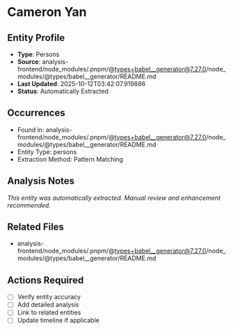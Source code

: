 # Cameron Yan

## Entity Profile
- **Type**: Persons
- **Source**: analysis-frontend/node_modules/.pnpm/@types+babel__generator@7.27.0/node_modules/@types/babel__generator/README.md
- **Last Updated**: 2025-10-12T03:42:07.919886
- **Status**: Automatically Extracted

## Occurrences
- Found in: analysis-frontend/node_modules/.pnpm/@types+babel__generator@7.27.0/node_modules/@types/babel__generator/README.md
- Entity Type: persons
- Extraction Method: Pattern Matching

## Analysis Notes
*This entity was automatically extracted. Manual review and enhancement recommended.*

## Related Files
- analysis-frontend/node_modules/.pnpm/@types+babel__generator@7.27.0/node_modules/@types/babel__generator/README.md

## Actions Required
- [ ] Verify entity accuracy
- [ ] Add detailed analysis
- [ ] Link to related entities
- [ ] Update timeline if applicable

